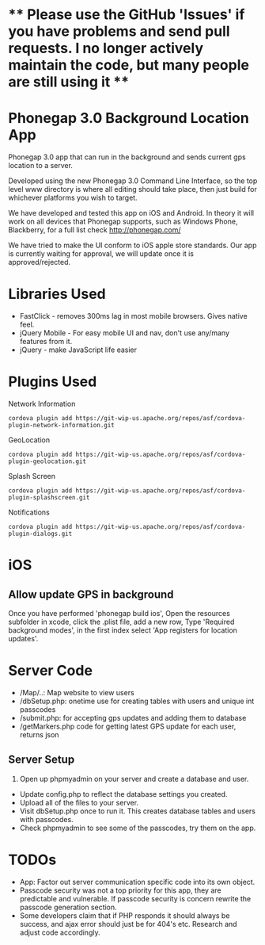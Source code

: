 ** Please use the GitHub 'Issues' if you have problems and send pull requests. I no longer actively maintain the code, but many people are still using it **
===========================

Phonegap 3.0 Background Location App
====================================

Phonegap 3.0 app that can run in the background and sends current gps location to a server.  
  
Developed using the new Phonegap 3.0 Command Line Interface, so the top level www directory is where all editing should take place, then just build for whichever platforms you wish to target.  
  
We have developed and tested this app on iOS and Android. In theory it will work on all devices that Phonegap supports, such as Windows Phone, Blackberry, for a full list check http://phonegap.com/  
  
We have tried to make the UI conform to iOS apple store standards. Our app is currently waiting for approval, we will update once it is approved/rejected.

Libraries Used
==============

* FastClick - removes 300ms lag in most mobile browsers. Gives native feel.
* jQuery Mobile - For easy mobile UI and nav, don't use any/many features from it.
* jQuery - make JavaScript life easier


Plugins Used
============

Network Information

	cordova plugin add https://git-wip-us.apache.org/repos/asf/cordova-plugin-network-information.git

GeoLocation

	cordova plugin add https://git-wip-us.apache.org/repos/asf/cordova-plugin-geolocation.git

Splash Screen

	cordova plugin add https://git-wip-us.apache.org/repos/asf/cordova-plugin-splashscreen.git

Notifications

	cordova plugin add https://git-wip-us.apache.org/repos/asf/cordova-plugin-dialogs.git


iOS
===

Allow update GPS in background
------------------------------
Once you have performed 'phonegap build ios', Open the resources subfolder in xcode, click the .plist file, add a new row, Type 'Required background modes', in the first index select 'App registers for location updates'.


Server Code
===========

* /Map/..: Map website to view users
* /dbSetup.php: onetime use for creating tables with users and unique int passcodes
* /submit.php: for accepting gps updates and adding them to database
* /getMarkers.php code for getting latest GPS update for each user, returns json


Server Setup
------------

1. Open up phpmyadmin on your server and create a database and user.  
- Update config.php to reflect the database settings you created.
- Upload all of the files to your server.
- Visit dbSetup.php once to run it. This creates database tables and users with passcodes.
- Check phpmyadmin to see some of the passcodes, try them on the app.



TODOs
=====

* App: Factor out server communication specific code into its own object.
* Passcode security was not a top priority for this app, they are predictable and vulnerable. If passcode security is concern rewrite the passcode generation section.
* Some developers claim that if PHP responds it should always be success, and ajax error should just be for 404's etc. Research and adjust code accordingly.






